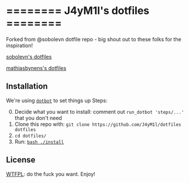 # ======== J4yM1l's dotfiles ========

Forked from @sobolevn dotfile repo - big shout out to these folks for the inspiration!

[sobolevn's dotfiles](https://github.com/sobolevn/dotfiles.git)

[mathiasbynens's dotfiles](https://github.com/mathiasbynens/dotfiles/tree/main)

## Installation

We're using [`dotbot`](https://github.com/anishathalye/dotbot/)
to set things up Steps:

0. Decide what you want to install: comment out `run_dotbot 'steps/...'` that you don't need
1. Clone this repo with: `git clone https://github.com/J4yM1l/dotfiles dotfiles`
2. `cd dotfiles/`
3. Run: [`bash ./install`](https://github.com/J4yM1l/dotfiles/blob/master/install)

## License

[WTFPL](https://en.wikipedia.org/wiki/WTFPL): do the fuck you want. Enjoy!
